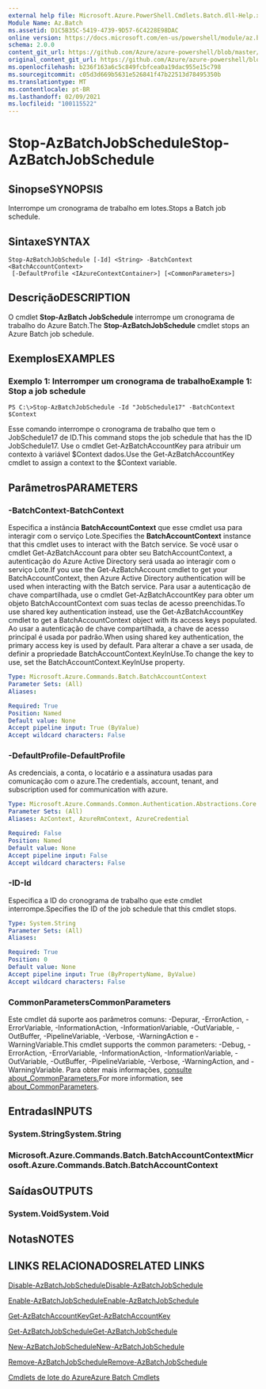 ```yaml
---
external help file: Microsoft.Azure.PowerShell.Cmdlets.Batch.dll-Help.xml
Module Name: Az.Batch
ms.assetid: D1C5B35C-5419-4739-9D57-6C4228E98DAC
online version: https://docs.microsoft.com/en-us/powershell/module/az.batch/stop-azbatchjobschedule
schema: 2.0.0
content_git_url: https://github.com/Azure/azure-powershell/blob/master/src/Batch/Batch/help/Stop-AzBatchJobSchedule.md
original_content_git_url: https://github.com/Azure/azure-powershell/blob/master/src/Batch/Batch/help/Stop-AzBatchJobSchedule.md
ms.openlocfilehash: b236f163a6c5c849fcbfcea0a19dac955e15c798
ms.sourcegitcommit: c05d3d669b5631e526841f47b22513d78495350b
ms.translationtype: MT
ms.contentlocale: pt-BR
ms.lasthandoff: 02/09/2021
ms.locfileid: "100115522"
---
```

# <span data-ttu-id="ced8d-101">Stop-AzBatchJobSchedule</span><span class="sxs-lookup"><span data-stu-id="ced8d-101">Stop-AzBatchJobSchedule</span></span>

## <span data-ttu-id="ced8d-102">Sinopse</span><span class="sxs-lookup"><span data-stu-id="ced8d-102">SYNOPSIS</span></span>
<span data-ttu-id="ced8d-103">Interrompe um cronograma de trabalho em lotes.</span><span class="sxs-lookup"><span data-stu-id="ced8d-103">Stops a Batch job schedule.</span></span>

## <span data-ttu-id="ced8d-104">Sintaxe</span><span class="sxs-lookup"><span data-stu-id="ced8d-104">SYNTAX</span></span>

```
Stop-AzBatchJobSchedule [-Id] <String> -BatchContext <BatchAccountContext>
 [-DefaultProfile <IAzureContextContainer>] [<CommonParameters>]
```

## <span data-ttu-id="ced8d-105">Descrição</span><span class="sxs-lookup"><span data-stu-id="ced8d-105">DESCRIPTION</span></span>
<span data-ttu-id="ced8d-106">O cmdlet **Stop-AzBatch JobSchedule** interrompe um cronograma de trabalho do Azure Batch.</span><span class="sxs-lookup"><span data-stu-id="ced8d-106">The **Stop-AzBatchJobSchedule** cmdlet stops an Azure Batch job schedule.</span></span>

## <span data-ttu-id="ced8d-107">Exemplos</span><span class="sxs-lookup"><span data-stu-id="ced8d-107">EXAMPLES</span></span>

### <span data-ttu-id="ced8d-108">Exemplo 1: Interromper um cronograma de trabalho</span><span class="sxs-lookup"><span data-stu-id="ced8d-108">Example 1: Stop a job schedule</span></span>
```
PS C:\>Stop-AzBatchJobSchedule -Id "JobSchedule17" -BatchContext $Context
```

<span data-ttu-id="ced8d-109">Esse comando interrompe o cronograma de trabalho que tem o JobSchedule17 de ID.</span><span class="sxs-lookup"><span data-stu-id="ced8d-109">This command stops the job schedule that has the ID JobSchedule17.</span></span>
<span data-ttu-id="ced8d-110">Use o cmdlet Get-AzBatchAccountKey para atribuir um contexto à variável $Context dados.</span><span class="sxs-lookup"><span data-stu-id="ced8d-110">Use the Get-AzBatchAccountKey cmdlet to assign a context to the $Context variable.</span></span>

## <span data-ttu-id="ced8d-111">Parâmetros</span><span class="sxs-lookup"><span data-stu-id="ced8d-111">PARAMETERS</span></span>

### <span data-ttu-id="ced8d-112">-BatchContext</span><span class="sxs-lookup"><span data-stu-id="ced8d-112">-BatchContext</span></span>
<span data-ttu-id="ced8d-113">Especifica a instância **BatchAccountContext** que esse cmdlet usa para interagir com o serviço Lote.</span><span class="sxs-lookup"><span data-stu-id="ced8d-113">Specifies the **BatchAccountContext** instance that this cmdlet uses to interact with the Batch service.</span></span>
<span data-ttu-id="ced8d-114">Se você usar o cmdlet Get-AzBatchAccount para obter seu BatchAccountContext, a autenticação do Azure Active Directory será usada ao interagir com o serviço Lote.</span><span class="sxs-lookup"><span data-stu-id="ced8d-114">If you use the Get-AzBatchAccount cmdlet to get your BatchAccountContext, then Azure Active Directory authentication will be used when interacting with the Batch service.</span></span> <span data-ttu-id="ced8d-115">Para usar a autenticação de chave compartilhada, use o cmdlet Get-AzBatchAccountKey para obter um objeto BatchAccountContext com suas teclas de acesso preenchidas.</span><span class="sxs-lookup"><span data-stu-id="ced8d-115">To use shared key authentication instead, use the Get-AzBatchAccountKey cmdlet to get a BatchAccountContext object with its access keys populated.</span></span> <span data-ttu-id="ced8d-116">Ao usar a autenticação de chave compartilhada, a chave de acesso principal é usada por padrão.</span><span class="sxs-lookup"><span data-stu-id="ced8d-116">When using shared key authentication, the primary access key is used by default.</span></span> <span data-ttu-id="ced8d-117">Para alterar a chave a ser usada, de definir a propriedade BatchAccountContext.KeyInUse.</span><span class="sxs-lookup"><span data-stu-id="ced8d-117">To change the key to use, set the BatchAccountContext.KeyInUse property.</span></span>

```yaml
Type: Microsoft.Azure.Commands.Batch.BatchAccountContext
Parameter Sets: (All)
Aliases:

Required: True
Position: Named
Default value: None
Accept pipeline input: True (ByValue)
Accept wildcard characters: False
```

### <span data-ttu-id="ced8d-118">-DefaultProfile</span><span class="sxs-lookup"><span data-stu-id="ced8d-118">-DefaultProfile</span></span>
<span data-ttu-id="ced8d-119">As credenciais, a conta, o locatário e a assinatura usadas para comunicação com o azure.</span><span class="sxs-lookup"><span data-stu-id="ced8d-119">The credentials, account, tenant, and subscription used for communication with azure.</span></span>

```yaml
Type: Microsoft.Azure.Commands.Common.Authentication.Abstractions.Core.IAzureContextContainer
Parameter Sets: (All)
Aliases: AzContext, AzureRmContext, AzureCredential

Required: False
Position: Named
Default value: None
Accept pipeline input: False
Accept wildcard characters: False
```

### <span data-ttu-id="ced8d-120">-ID</span><span class="sxs-lookup"><span data-stu-id="ced8d-120">-Id</span></span>
<span data-ttu-id="ced8d-121">Especifica a ID do cronograma de trabalho que este cmdlet interrompe.</span><span class="sxs-lookup"><span data-stu-id="ced8d-121">Specifies the ID of the job schedule that this cmdlet stops.</span></span>

```yaml
Type: System.String
Parameter Sets: (All)
Aliases:

Required: True
Position: 0
Default value: None
Accept pipeline input: True (ByPropertyName, ByValue)
Accept wildcard characters: False
```

### <span data-ttu-id="ced8d-122">CommonParameters</span><span class="sxs-lookup"><span data-stu-id="ced8d-122">CommonParameters</span></span>
<span data-ttu-id="ced8d-123">Este cmdlet dá suporte aos parâmetros comuns: -Depurar, -ErrorAction, -ErrorVariable, -InformationAction, -InformationVariable, -OutVariable, -OutBuffer, -PipelineVariable, -Verbose, -WarningAction e -WarningVariable.</span><span class="sxs-lookup"><span data-stu-id="ced8d-123">This cmdlet supports the common parameters: -Debug, -ErrorAction, -ErrorVariable, -InformationAction, -InformationVariable, -OutVariable, -OutBuffer, -PipelineVariable, -Verbose, -WarningAction, and -WarningVariable.</span></span> <span data-ttu-id="ced8d-124">Para obter mais informações, [consulte about_CommonParameters.](http://go.microsoft.com/fwlink/?LinkID=113216)</span><span class="sxs-lookup"><span data-stu-id="ced8d-124">For more information, see [about_CommonParameters](http://go.microsoft.com/fwlink/?LinkID=113216).</span></span>

## <span data-ttu-id="ced8d-125">Entradas</span><span class="sxs-lookup"><span data-stu-id="ced8d-125">INPUTS</span></span>

### <span data-ttu-id="ced8d-126">System.String</span><span class="sxs-lookup"><span data-stu-id="ced8d-126">System.String</span></span>

### <span data-ttu-id="ced8d-127">Microsoft.Azure.Commands.Batch.BatchAccountContext</span><span class="sxs-lookup"><span data-stu-id="ced8d-127">Microsoft.Azure.Commands.Batch.BatchAccountContext</span></span>

## <span data-ttu-id="ced8d-128">Saídas</span><span class="sxs-lookup"><span data-stu-id="ced8d-128">OUTPUTS</span></span>

### <span data-ttu-id="ced8d-129">System.Void</span><span class="sxs-lookup"><span data-stu-id="ced8d-129">System.Void</span></span>

## <span data-ttu-id="ced8d-130">Notas</span><span class="sxs-lookup"><span data-stu-id="ced8d-130">NOTES</span></span>

## <span data-ttu-id="ced8d-131">LINKS RELACIONADOS</span><span class="sxs-lookup"><span data-stu-id="ced8d-131">RELATED LINKS</span></span>

[<span data-ttu-id="ced8d-132">Disable-AzBatchJobSchedule</span><span class="sxs-lookup"><span data-stu-id="ced8d-132">Disable-AzBatchJobSchedule</span></span>](./Disable-AzBatchJobSchedule.md)

[<span data-ttu-id="ced8d-133">Enable-AzBatchJobSchedule</span><span class="sxs-lookup"><span data-stu-id="ced8d-133">Enable-AzBatchJobSchedule</span></span>](./Enable-AzBatchJobSchedule.md)

[<span data-ttu-id="ced8d-134">Get-AzBatchAccountKey</span><span class="sxs-lookup"><span data-stu-id="ced8d-134">Get-AzBatchAccountKey</span></span>](./Get-AzBatchAccountKey.md)

[<span data-ttu-id="ced8d-135">Get-AzBatchJobSchedule</span><span class="sxs-lookup"><span data-stu-id="ced8d-135">Get-AzBatchJobSchedule</span></span>](./Get-AzBatchJobSchedule.md)

[<span data-ttu-id="ced8d-136">New-AzBatchJobSchedule</span><span class="sxs-lookup"><span data-stu-id="ced8d-136">New-AzBatchJobSchedule</span></span>](./New-AzBatchJobSchedule.md)

[<span data-ttu-id="ced8d-137">Remove-AzBatchJobSchedule</span><span class="sxs-lookup"><span data-stu-id="ced8d-137">Remove-AzBatchJobSchedule</span></span>](./Remove-AzBatchJobSchedule.md)

[<span data-ttu-id="ced8d-138">Cmdlets de lote do Azure</span><span class="sxs-lookup"><span data-stu-id="ced8d-138">Azure Batch Cmdlets</span></span>](/powershell/module/Az.Batch/)
